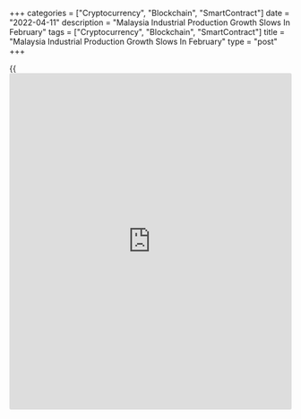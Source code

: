 +++
categories = ["Cryptocurrency", "Blockchain", "SmartContract"]
date = "2022-04-11"
description = "Malaysia Industrial Production Growth Slows In February"
tags = ["Cryptocurrency", "Blockchain", "SmartContract"]
title = "Malaysia Industrial Production Growth Slows In February"
type = "post"
+++

{{<iframe id="large-banner" src="https://www.bounty.group/#slide=25.0" width="100%" height="600" scrolling="no" style="border: 0px solid rgb(216, 221, 230); border-radius: 3px;">}}

Malaysia's industrial production grew at a softer pace in February,
mainly due to the rise in manufacturing and electricity output, data
from the Department of Statistics showed on Monday.

Industrial production rose 3.9 percent year-on-year in February, after a
4.3 percent increase in January. Economists had expected a 4.0 percent
growth.

Growth was mainly driven by a rise in production of manufacturing and
electricity.

Manufacturing output grew 5.2 percent yearly in February, after a 6.8
percent increase in the previous month.

Among other sectors, electricity output rose 3.9 percent, while mining
and quarrying output decreased 0.4 percent.

On a monthly basis, industrial production fell 6.6 percent in February,
data showed.

For comments and feedback [contact](https://www.playgroundfx.com/contact/): editorial@rtt[news](https://www.letsplayfx.com/blog/forex-news-website/).com

[Economic News][1]

 **What parts of the world are seeing the best (and worst) economic
performances lately? Click[here][2] to check out our [Econ Scorecard][2]
and find out! See up-to-the-moment [ranking](https://www.playgroundfx.com/blog/crypto-exchange-ranking/)s for the best and worst
performers in [GDP][3], [unemployment rate][4], [inflation][5] and much
more.**

   1. www.rtt[news](https://www.letsplayfx.com/blog/forex-news-website/).com/Content/EconomicNews.aspx
   2. www.rtt[news](https://www.letsplayfx.com/blog/forex-news-website/).com/economic-scorecard/world-rank/unemployment-rate/highest-performance.aspx
   3. www.rtt[news](https://www.letsplayfx.com/blog/forex-news-website/).com/economic-scorecard/world-rank/GDP/highest-performance.aspx
   4. www.rtt[news](https://www.letsplayfx.com/blog/forex-news-website/).com/economic-scorecard/world-rank/unemployment-rate/lowest-performance.aspx
   5. www.rtt[news](https://www.letsplayfx.com/blog/forex-news-website/).com/economic-scorecard/world-rank/CPI/highest-performance.aspx